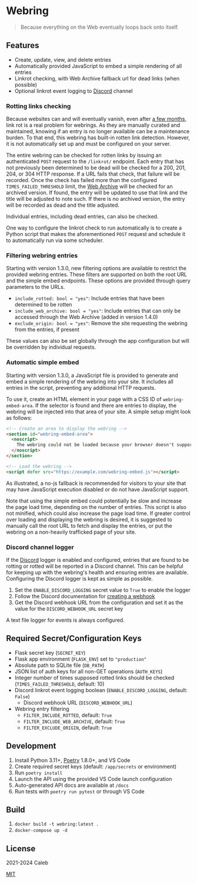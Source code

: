 # Webring

> Because everything on the Web eventually loops back onto itself.

## Features

- Create, update, view, and delete entries
- Automatically provided JavaScript to embed a simple rendering of all entries
- Linkrot checking, with Web Archive fallback url for dead links (when possible)
- Optional linkrot event logging to [Discord](https://discord.com/) channel

### Rotting links checking

Because websites can and will eventually vanish, even after
[a few months](https://www.theregister.com/2024/05/20/webpages_vanish_decade/), link rot is a real
problem for webrings. As they are manually curated and maintained, knowing if an entry is
no longer available can be a maintenance burden. To that end, this webring has built-in rotten link
detection. However, it is not automatically set up and must be configured on your server.

The entire webring can be checked for rotten links by issuing an authenticated `POST` request to
the `/linkrot/` endpoint. Each entry that has not previously been determined to be dead will
be checked for a 200, 201, 204, or 304 HTTP response. If a URL fails that check, that failure
will be recorded. Once the check has failed more than the configured `TIMES_FAILED_THRESHOLD` limit,
the [Web Archive](https://web.archive.org/) will be checked for an archived version. If found,
the entry will be updated to use that link and the title will be adjusted to note such.
If there is no archived version, the entry will be recorded as dead and the title adjusted.

Individual entries, including dead entries, can also be checked.

One way to configure the linkrot check to run automatically is to create a Python script that
makes the aforementioned `POST` request and schedule it to automatically run via some scheduler.

### Filtering webring entries

Starting with version 1.3.0, new filtering options are available to restrict the provided webring
entries. These filters are supported on both the root URL and the simple embed endpoints. These
options are provided through query parameters to the URLs.

- `include_rotted: bool = "yes"`: Include entries that have been determined to be rotten
- `include_web_archive: bool = "yes"`: Include entries that can only be accessed through
  the Web Archive (added in version 1.4.0)
- `exclude_origin: bool = "yes"`: Remove the site requesting the webring from the entries,
if present

These values can also be set globally through the app configuration but will be overridden by
individual requests.

### Automatic simple embed

Starting with version 1.3.0, a JavaScript file is provided to generate and embed a simple rendering
of the webring into your site. It includes all entries in the script, preventing any additional
HTTP requests.

To use it, create an HTML element in your page with a CSS ID of `webring-embed-area`.
If the selector is found and there are entries to display, the webring will be injected
into that area of your site. A simple setup might look as follows:

```html
<!-- Create an area to display the webring -->
<section id="webring-embed-area">
  <noscript>
    The webring could not be loaded because your browser doesn't support JavaScript.
  </noscript>
</section>

<!-- Load the webring -->
<script defer src="https://example.com/webring-embed.js"></script>
```

As illustrated, a no-js fallback is recommended for visitors to your site that may have JavaScript
execution disabled or do not have JavaScript support.

Note that using the simple embed could potentially be slow and increase the page load time,
depending on the number of entries. This script is also not minified, which could also increase the
page load time. If greater control over loading and displaying the webring is desired, it is
suggested to manually call the root URL to fetch and display the entries, or put the webring on a
non-heavily trafficked page of your site.

### Discord channel logger

If the [Discord](https://discord.com) logger is enabled and configured, entries that are found to be
rotting or rotted will be reported in a Discord channel. This can be helpful for keeping up with
the webring's health and ensuring entries are available. Configuring the Discord logger
is kept as simple as possible.

1. Set the `ENABLE_DISCORD_LOGGING` secret value to `True` to enable the logger
1. Follow the Discord documentation for [creating a webhook](https://support.discord.com/hc/en-us/articles/228383668-Intro-to-Webhooks)
1. Get the Discord webhook URL from the configuration and set it as the value for
the `DISCORD_WEBHOOK_URL` secret key

A text file logger for events is always configured.

## Required Secret/Configuration Keys

- Flask secret key (`SECRET_KEY`)
- Flask app environment (`FLASK_ENV`) set to `"production"`
- Absolute path to SQLite file (`DB_PATH`)
- JSON list of auth keys for all non-GET operations (`AUTH_KEYS`)
- Integer number of times supposed rotted links should be checked (`TIMES_FAILED_THRESHOLD`, default: 10)
- Discord linkrot event logging boolean (`ENABLE_DISCORD_LOGGING`, default: `False`)
  - Discord webhook URL (`DISCORD_WEBHOOK_URL`)
- Webring entry filtering
  - `FILTER_INCLUDE_ROTTED`, default: `True`
  - `FILTER_INCLUDE_WEB_ARCHIVE`, default: `True`
  - `FILTER_EXCLUDE_ORIGIN`, default: `True`

## Development

1. Install Python 3.11+, [Poetry](https://python-poetry.org/) 1.8.0+, and VS Code
1. Create required secret keys (default: `/app/secrets` or environment)
1. Run `poetry install`
1. Launch the API using the provided VS Code launch configuration
1. Auto-generated API docs are available at `/docs`
1. Run tests with `poetry run pytest` or through VS Code

## Build

1. `docker build -t webring:latest .`
1. `docker-compose up -d`

## License

2021-2024 Caleb

[MIT](LICENSE)
